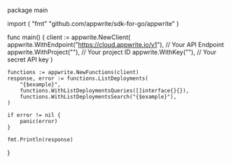 package main

import (
    "fmt"
	"github.com/appwrite/sdk-for-go/appwrite"
)

func main() {
	client := appwrite.NewClient(
        appwrite.WithEndpoint("https://cloud.appwrite.io/v1"), // Your API Endpoint
        appwrite.WithProject(""), // Your project ID
        appwrite.WithKey(""), // Your secret API key
    )

    functions := appwrite.NewFunctions(client)
    response, error := functions.ListDeployments(
        "{$example}",
        functions.WithListDeploymentsQueries([]interface{}{}),
        functions.WithListDeploymentsSearch("{$example}"),
    )

    if error != nil {
        panic(error)
    }

    fmt.Println(response)
}
